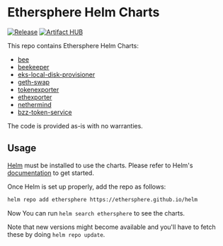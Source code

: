 # Ethersphere Helm Charts

[![Release](https://github.com/ethersphere/helm/workflows/Release/badge.svg)](https://github.com/ethersphere/helm/actions?query=workflow%3ARelease)
[![Artifact HUB](https://img.shields.io/endpoint?url=https://artifacthub.io/badge/repository/ethersphere)](https://artifacthub.io/packages/search?repo=ethersphere)

This repo contains Ethersphere Helm Charts:
* [bee](https://github.com/ethersphere/helm/tree/master/charts/bee)
* [beekeeper](https://github.com/ethersphere/helm/tree/master/charts/beekeeper)
* [eks-local-disk-provisioner](https://github.com/ethersphere/helm/tree/master/charts/eks-local-disk-provisioner)
* [geth-swap](https://github.com/ethersphere/helm/tree/master/charts/geth-swap)
* [tokenexporter](https://github.com/ethersphere/helm/tree/master/charts/tokenexporter)
* [ethexporter](https://github.com/ethersphere/helm/tree/master/charts/ethexporter)
* [nethermind](https://github.com/ethersphere/helm/tree/master/charts/nethermind)
* [bzz-token-service](https://github.com/ethersphere/helm/tree/master/charts/bzz-token-service)

The code is provided as-is with no warranties.

## Usage

[Helm](https://helm.sh) must be installed to use the charts.
Please refer to Helm's [documentation](https://helm.sh/docs/) to get started.

Once Helm is set up properly, add the repo as follows:

```bash
helm repo add ethersphere https://ethersphere.github.io/helm
```

Now You can run `helm search ethersphere` to see the charts.

Note that new versions might become available and you'll have to fetch these by doing `helm repo update`.
